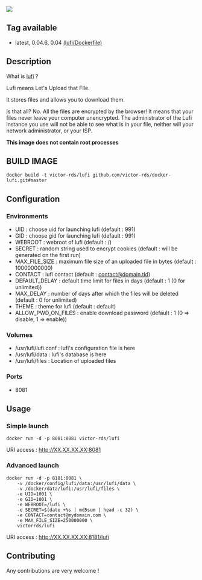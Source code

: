 ![](https://framagit.org/luc/lufi/raw/master/themes/default/public/img/lufi128.png)

## Tag available
* latest, 0.04.6, 0.04 [(lufi/Dockerfile)](./Dockerfile)

## Description
What is [lufi](https://framagit.org/luc/lufi) ?

Lufi means Let's Upload that FIle.

It stores files and allows you to download them.

Is that all? No. All the files are encrypted by the browser! It means that your files never leave your computer unencrypted. The administrator of the Lufi instance you use will not be able to see what is in your file, neither will your network administrator, or your ISP.

**This image does not contain root processes**

## BUILD IMAGE

```shell
docker build -t victor-rds/lufi github.com/victor-rds/docker-lufi.git#master
```

## Configuration
### Environments
* UID : choose uid for launching lufi (default : 991)
* GID : choose gid for launching lufi (default : 991)
* WEBROOT : webroot of lufi (default : /)
* SECRET : random string used to encrypt cookies (default : will be generated on the first run)
* MAX_FILE_SIZE : maximum file size of an uploaded file in bytes (default : 10000000000)
* CONTACT : lufi contact (default : contact@domain.tld)
* DEFAULT_DELAY : default time limit for files in days (default : 1 (0 for unlimited))
* MAX_DELAY : number of days after which the files will be deleted (default : 0 for unlimited)
* THEME : theme for lufi (default : default)
* ALLOW_PWD_ON_FILES : enable download password (default : 1 (0 => disable, 1 => enable))

### Volumes
* /usr/lufi/lufi.conf : lufi's configuration file is here
* /usr/lufi/data : lufi's database is here
* /usr/lufi/files : Location of uploaded files

### Ports
* 8081

## Usage
### Simple launch
```shell
docker run -d -p 8081:8081 victor-rds/lufi
```
URI access : http://XX.XX.XX.XX:8081

### Advanced launch
```shell
docker run -d -p 8181:8081 \
    -v /docker/config/lufi/data:/usr/lufi/data \
    -v /docker/data/lufi:/usr/lufi/files \
    -e UID=1001 \
    -e GID=1001 \
    -e WEBROOT=/lufi \
    -e SECRET=$(date +%s | md5sum | head -c 32) \
    -e CONTACT=contact@mydomain.com \
    -e MAX_FILE_SIZE=250000000 \
    victorrds/lufi
```
URI access : http://XX.XX.XX.XX:8181/lufi

## Contributing
Any contributions are very welcome !
